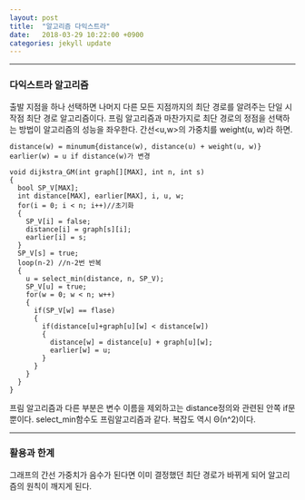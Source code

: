 ```yaml
---
layout: post
title:  "알고리즘 다익스트라"
date:   2018-03-29 10:22:00 +0900
categories: jekyll update
---
```


---
### 다익스트라 알고리즘
출발 지점을 하나 선택하면 나머지 다른 모든 지점까지의 최단 경로를 알려주는 단일 시작점 최단 경로 알고리즘이다. 프림 알고리즘과 마찬가지로 최단 경로의 정점을 선택하는 방법이 알고리즘의 성능을 좌우한다. 간선<u,w>의 가중치를 weight(u, w)라 하면.
```
distance(w) = minumum{distance(w), distance(u) + weight(u, w)}
earlier(w) = u if distance(w)가 변경
```

```
void dijkstra_GM(int graph[][MAX], int n, int s)
{
  bool SP_V[MAX];
  int distance[MAX], earlier[MAX], i, u, w;
  for(i = 0; i < n; i++)//초기화
  {
    SP_V[i] = false;
    distance[i] = graph[s][i];
    earlier[i] = s;
  }
  SP_V[s] = true;
  loop(n-2) //n-2번 반복
  {
    u = select_min(distance, n, SP_V);
    SP_V[u] = true;
    for(w = 0; w < n; w++)
    {
      if(SP_V[w] == flase)
      {
        if(distance[u]+graph[u][w] < distance[w])
        {
          distance[w] = distance[u] + graph[u][w];
          earlier[w] = u;
        }
      }
    }
  }
}
```

프림 알고리즘과 다른 부분은 변수 이름을 제외하고는 distance정의와 관련된 안쪽 if문 뿐이다. select_min함수도 프림알고리즘과 같다. 복잡도 역시 Θ(n^2)이다.

---
### 활용과 한계

그래프의 간선 가중치가 음수가 된다면 이미 결정했던 최단 경로가 바뀌게 되어 알고리즘의 원칙이 깨지게 된다.

